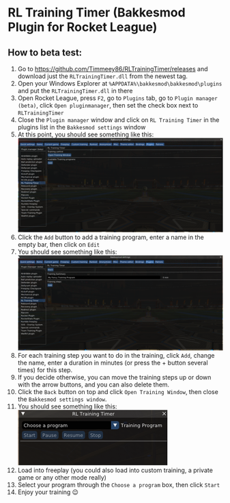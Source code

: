 # RL Training Timer (Bakkesmod Plugin for Rocket League)

## How to beta test:
1) Go to https://github.com/Timmeey86/RLTrainingTimer/releases and download just the `RLTrainingTimer.dll` from the newest tag. 
2) Open your Windows Explorer at `%APPDATA%\bakkesmod\bakkesmod\plugins` and put the `RLTrainingTimer.dll` in there
3) Open Rocket League, press `F2`, go to `Plugins` tab, go to `Plugin manager (beta)`, click `Open pluginmanager`, then set the check box next to `RLTrainingTimer`
4) Close the `Plugin manager` window and click on `RL Training Timer` in the plugins list in the `Bakkesmod settings` window
5) At this point, you should see something like this:
![Settings page](img/SettingsPage.png)
6) Click the `Add` button to add a training program, enter a name in the empty bar, then click on `Edit`
7) You should see something like this:
![Program configuration page after clicking on Edit](img/ProgramConfigurationPage.png)
8) For each training step you want to do in the training, click `Add`, change the name, enter a duration in minutes (or press the + button several times) for this step.
9) If you decide otherwise, you can move the training steps up or down with the arrow buttons, and you can also delete them.
10) Click the `Back` button on top and click `Open Training Window`, then close the `Bakkesmod settings window`.
11) You should see something like this:<br />
![Training Timer Window with Start, Pause etc buttons](img/TimerWindow.png)
12) Load into freeplay (you could also load into custom training, a private game or any other mode really)
13) Select your program through the `Choose a program` box, then click `Start`
14) Enjoy your training 😉
